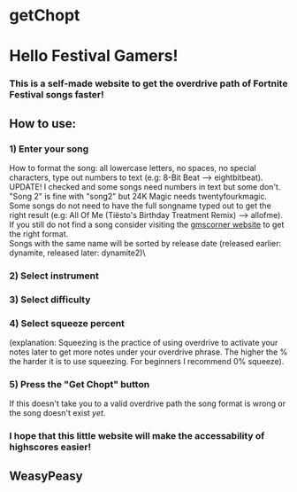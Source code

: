 # getChopt

# Hello Festival Gamers!

### This is a self-made website to get the overdrive path of Fortnite Festival songs faster!

## How to use:
### 1) Enter your song

How to format the song: all lowercase letters, no spaces, no special characters, type out numbers to text (e.g: 8-Bit Beat --> eightbitbeat). UPDATE! I checked and some songs need numbers in text but some don't. "Song 2" is fine with "song2" but 24K Magic needs twentyfourkmagic.\
Some songs do not need to have the full songname typed out to get the right result (e.g: All Of Me (Tiësto's Birthday Treatment Remix) --> allofme).\
If you still do not find a song consider visiting the [gmscorner website]([url](https://www.gmscorner.dev/fortnite/expert/guitar/)) to get the right format.\
Songs with the same name will be sorted by release date (released earlier: dynamite, released later: dynamite2)\
### 2) Select instrument
### 3) Select difficulty
### 4) Select squeeze percent 
(explanation: Squeezing is the practice of using overdrive to activate your notes later to get more notes under your overdrive phrase. The higher the % the harder it is to use squeezing. For beginners I recommend 0% squeeze).
### 5) Press the "Get Chopt" button 
If this doesn't take you to a valid overdrive path the song format is wrong or the song doesn't exist _yet_.


### I hope that this little website will make the accessability of highscores easier!

## WeasyPeasy
